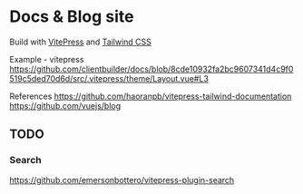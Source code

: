# Docs & Blog site

Build with [VitePress](https://vitepress.vuejs.org) and [Tailwind CSS](https://tailwindcss.com)

Example - vitepress
https://github.com/clientbuilder/docs/blob/8cde10932fa2bc9607341d4c9f0519c5ded70d6d/src/.vitepress/theme/Layout.vue#L3

References
https://github.com/haoranpb/vitepress-tailwind-documentation
https://github.com/vuejs/blog



## TODO

### Search 
https://github.com/emersonbottero/vitepress-plugin-search




